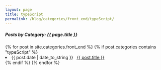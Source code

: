 ```yaml
---
layout: page
title: typeScript
permalink: /blog/categories/front_end/typeScript/
---
```


<h5>Posts by Category: {{ page.title }}</h5>

<div class="card">
  {% for post in site.categories.front_end %}
    {% if post.categories contains "typeScript" %}
      <li class="category-posts">
        <span>{{ post.date | date_to_string }}</span>
        &nbsp;
        <a href="{{ post.url }}">{{ post.title }}</a>
      </li>
    {% endif %}
  {% endfor %}
</div>
